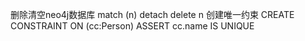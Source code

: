 删除清空neo4j数据库
match (n) detach delete n
创建唯一约束
CREATE CONSTRAINT ON (cc:Person)
ASSERT cc.name IS UNIQUE